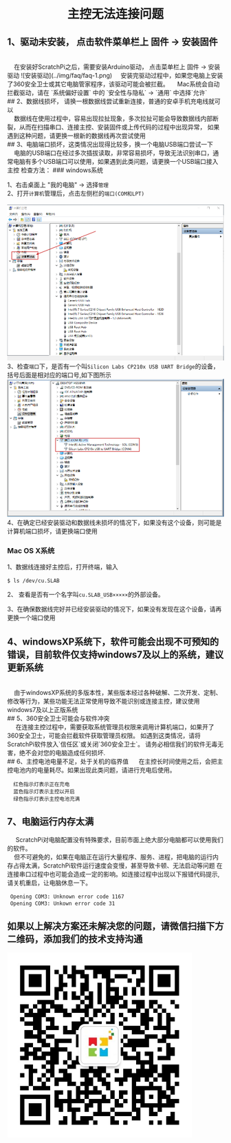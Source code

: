 #  <center>主控无法连接问题</center>  

## 1、驱动未安装， 点击软件菜单栏上 固件 -> 安装固件
<br/>
&nbsp;&nbsp;&nbsp;&nbsp;在安装好ScratchPi之后，需要安装Arduino驱动，  点击菜单栏上 固件 -> 安装驱动
    ![安装驱动](../img/faq/faq-1.png)  
&nbsp;&nbsp;&nbsp;&nbsp;安装完驱动过程中，如果您电脑上安装了360安全卫士或其它电脑管家程序，该驱动可能会被拦截。  
&nbsp;&nbsp;&nbsp;&nbsp;Mac系统会自动拦截驱动，请在 `系统偏好设置` 中的 `安全性与隐私` -> `通用` 中选择`允许`
<br/>
## 2、数据线损坏， 请换一根数据线尝试重新连接，普通的安卓手机充电线就可以
<br/>
&nbsp;&nbsp;&nbsp;&nbsp;数据线在使用过程中，容易出现拉扯现象，多次拉扯可能会导致数据线内部断裂，从而在扫描串口、连接主控、安装固件或上传代码的过程中出现异常， 如果遇到这种问题，请更换一根新的数据线再次尝试使用
<br/>
## 3、电脑端口损坏，这类情况出现得比较多，换一个电脑USB端口尝试一下
<br/>
&nbsp;&nbsp;&nbsp;&nbsp;电脑的USB端口在经过多次插拔读取，非常容易损坏，导致无法识别串口，通常电脑有多个USB端口可以使用，如果遇到此类问题，请更换一个USB端口接入主控
    检查方法：
### windows系统

1、右击桌面上 "我的电脑" -> 选择``管理``   
2、打开``计算机``管理后，点击左侧栏的``端口(COM和LPT)``  
<br>
![设备管理器](../img/faq/faq-connection-1.png)
<br/>
3、检查`端口`下，是否有一个叫``Silicon Labs CP210x USB UART Bridge``的设备，括号后面是相对应的端口号,如下图所示
![端口](../img/faq/faq-connection-2.png)
4、在确定已经安装驱动和数据线未损坏的情况下，如果没有这个设备，则可能是计算机端口损坏，请更换端口使用
<br>


### Mac OS X系统

1、数据线连接好主控后，打开终端，输入
```
$ ls /dev/cu.SLAB
```
2、 查看是否有一个名字叫`cu.SLAB_USB×××××`的外部设备。  

3、在确保数据线完好并已经安装驱动的情况下，如果没有发现在这个设备，请再更换一个端口使用

## 4、windowsXP系统下，软件可能会出现不可预知的错误，目前软件仅支持windows7及以上的系统，建议更新系统
<br/>
&nbsp;&nbsp;&nbsp;&nbsp;由于windowsXP系统的多版本性，某些版本经过各种破解、二次开发、定制、修改等行为，某些功能无法正常使用导致不能识别或连接主控，建议使用windows7及以上正版系统
<br/>
## 5、360安全卫士可能会与软件冲突
<br/>
&nbsp;&nbsp;&nbsp;&nbsp; 在连接主控过程中，需要获取系统管理员权限来调用计算机端口，如果开了360安全卫士，可能会拦截软件获取管理员权限。  
如遇到这类情况，请将ScratchPi软件放入`信任区`或关闭`360安全卫士`。  
请务必相信我们的软件无毒无害，绝不会对您的电脑造成任何损坏.  
<br/>
## 6、主控电池电量不足，处于关机的临界值
&nbsp;&nbsp;&nbsp;&nbsp; 在主控长时间使用之后，会把主控电池内的电量耗尽。如果出现此类问题，请进行充电后使用。

```  
  红色指示灯表示正在充电  
  蓝色指示灯表示主控以开启  
  绿色指示灯表示主控电池充满  
```

## 7、电脑运行内存太满
&nbsp;&nbsp;&nbsp;&nbsp; ScratchPi对电脑配置没有特殊要求，目前市面上绝大部分电脑都可以使用我们的软件。  
&nbsp;&nbsp;&nbsp;&nbsp;但不可避免的，如果在电脑正在运行大量程序、服务、进程，把电脑的运行内存占得太满，ScratchPi软件运行速度会变慢，甚至导致卡顿、无法启动等问题
在连接串口过程中也可能会造成一定的影响。如连接过程中出现以下报错代码提示,请关机重启，让电脑休息一下。  

```
 Opening COM3: Unknown error code 1167
 Opening COM3: Unkown error code 31
```


## 如果以上解决方案还未解决您的问题，请微信扫描下方二维码，添加我们的技术支持沟通
![技术支持二维码](../img/support.png)
